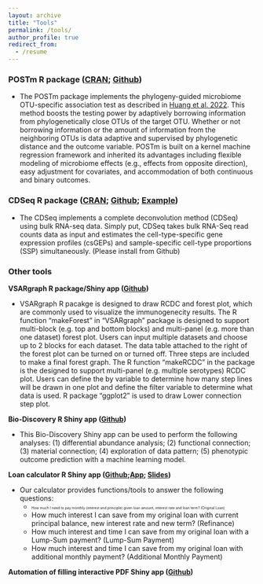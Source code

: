 ```yaml
---
layout: archive
title: "Tools"
permalink: /tools/
author_profile: true
redirect_from:
  - /resume
---
```


### POSTm R package ([CRAN](https://CRAN.R-project.org/package=POSTm); [Github](https://github.com/hczdavid/POSTm))

* The POSTm package implements the phylogeny-guided microbiome OTU-specific association test as described in [Huang et al. 2022](https://microbiomejournal.biomedcentral.com/articles/10.1186/s40168-022-01266-3). This method boosts the testing power by adaptively borrowing information from phylogenetically close OTUs of the target OTU. Whether or not borrowing information or the amount of information from the neighboring OTUs is data adaptive and supervised by phylogenetic distance and the outcome variable. POSTm is built on a kernel machine regression framework and inherited its advantages including flexible modeling of microbiome effects (e.g., effects from opposite direction), easy adjustment for covariates, and accommodation of both continuous and binary outcomes. 

### CDSeq R package ([CRAN](https://CRAN.R-project.org/package=CDSeq); [Github](https://github.com/kkang7/CDSeq_R_Package); [Example](https://github.com/hczdavid/CDSeq))

* The CDSeq implements a complete deconvolution method (CDSeq) using bulk RNA-seq data. Simply put, CDSeq takes bulk RNA-Seq read counts data as input and estimates the cell-type-specific gene expression profiles (csGEPs) and sample-specific cell-type proportions (SSP) simultaneously. (Please install from Github)

### Other tools

**VSARgraph R package/Shiny app ([Github](https://github.com/hczdavid/ImmunoGraph))**

* VSARgraph R pacakge is designed to draw RCDC and forest plot, which are commonly used to visualize the immunogenecity results. The R function “makeForest” in “VSARgraph” package is designed to support multi-block (e.g. top and bottom blocks) and multi-panel (e.g. more than one dataset) forest plot. Users can input multiple datasets and choose up to 2 blocks for each dataset. The data table attached to the right of the forest plot can be turned on or turned off. Three steps are included to make a final forest graph. The R function “makeRCDC” in the package is the designed to support multi-panel (e.g. multiple serotypes) RCDC plot. Users can define the by variable to determine how many step lines will be drawn in one plot and define the filter variable to determine what data is used. R package “ggplot2” is used to draw Lower connection step plot.


**Bio-Discovery R Shiny app ([Github](https://github.com/hczdavid/biodiscovery))**

* This Bio-Discovery Shiny app can be used to perform the following analyses: (1) differential abundance analysis; (2) functional connection; (3) material connection; (4) exploration of data pattern; (5) phenotypic outcome prediction with a machine learning model.  

**Loan calculator R Shiny app ([Github](https://github.com/hczdavid/LoanCalculator);[App](https://davidnadia.shinyapps.io/mortgage_calculator/); [Slides](http://hczdavid.github.io/files/loan.pdf))**

* Our calculator provides functions/tools to answer the following questions: 
  * <span style="font-size:0.5em;">How much I need to pay monthly (interest and principle) given loan amount, interest rate and loan term? (Original Loan)</span>
  * How much interest I can save from my original loan with current principal balance, new interest rate and new term? (Refinance)
  * How much interest and time I can save from my original loan with a Lump-Sum payment? (Lump-Sum Payment)
  * How much interest and time I can save from my original loan with additional monthly payment? (Additional Monthly Payment)


**Automation of filling interactive PDF Shiny app ([Github](https://github.com/hczdavid/fillPDF))**




